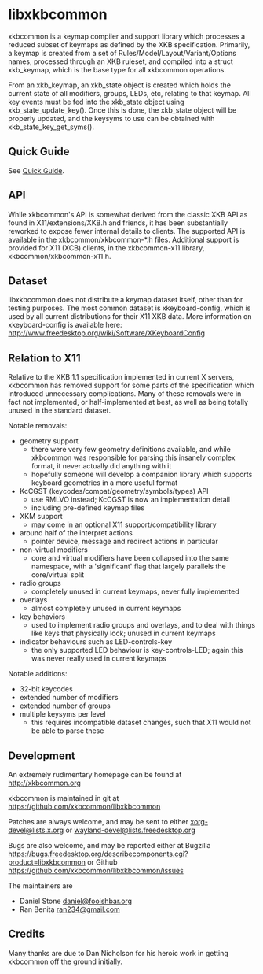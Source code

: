 # libxkbcommon

xkbcommon is a keymap compiler and support library which processes a
reduced subset of keymaps as defined by the XKB specification.  Primarily,
a keymap is created from a set of Rules/Model/Layout/Variant/Options names,
processed through an XKB ruleset, and compiled into a struct xkb_keymap,
which is the base type for all xkbcommon operations.

From an xkb_keymap, an xkb_state object is created which holds the current
state of all modifiers, groups, LEDs, etc, relating to that keymap.  All
key events must be fed into the xkb_state object using xkb_state_update_key().
Once this is done, the xkb_state object will be properly updated, and the
keysyms to use can be obtained with xkb_state_key_get_syms().

## Quick Guide

See [Quick Guide](doc/quick-guide.md).

## API

While xkbcommon's API is somewhat derived from the classic XKB API as found
in X11/extensions/XKB.h and friends, it has been substantially reworked to
expose fewer internal details to clients.  The supported API is available
in the xkbcommon/xkbcommon-*.h files.  Additional support is provided for
X11 (XCB) clients, in the xkbcommon-x11 library, xkbcommon/xkbcommon-x11.h.

## Dataset

libxkbcommon does not distribute a keymap dataset itself, other than for
testing purposes.  The most common dataset is xkeyboard-config, which is used
by all current distributions for their X11 XKB data.  More information on
xkeyboard-config is available here:
    http://www.freedesktop.org/wiki/Software/XKeyboardConfig

## Relation to X11

Relative to the XKB 1.1 specification implemented in current X servers,
xkbcommon has removed support for some parts of the specification which
introduced unnecessary complications.  Many of these removals were in fact
not implemented, or half-implemented at best, as well as being totally
unused in the standard dataset.

Notable removals:
- geometry support
  + there were very few geometry definitions available, and while
    xkbcommon was responsible for parsing this insanely complex format,
    it never actually did anything with it
  + hopefully someone will develop a companion library which supports
    keyboard geometries in a more useful format
- KcCGST (keycodes/compat/geometry/symbols/types) API
  + use RMLVO instead; KcCGST is now an implementation detail
  + including pre-defined keymap files
- XKM support
  + may come in an optional X11 support/compatibility library
- around half of the interpret actions
  + pointer device, message and redirect actions in particular
- non-virtual modifiers
  + core and virtual modifiers have been collapsed into the same
    namespace, with a 'significant' flag that largely parallels the
    core/virtual split
- radio groups
  + completely unused in current keymaps, never fully implemented
- overlays
  + almost completely unused in current keymaps
- key behaviors
  + used to implement radio groups and overlays, and to deal with things
    like keys that physically lock; unused in current keymaps
- indicator behaviours such as LED-controls-key
  + the only supported LED behaviour is key-controls-LED; again this
    was never really used in current keymaps

Notable additions:
- 32-bit keycodes
- extended number of modifiers
- extended number of groups
- multiple keysyms per level
  + this requires incompatible dataset changes, such that X11 would
    not be able to parse these

## Development

An extremely rudimentary homepage can be found at
    http://xkbcommon.org

xkbcommon is maintained in git at
    https://github.com/xkbcommon/libxkbcommon

Patches are always welcome, and may be sent to either
    <xorg-devel@lists.x.org> or <wayland-devel@lists.freedesktop.org>

Bugs are also welcome, and may be reported either at
    Bugzilla https://bugs.freedesktop.org/describecomponents.cgi?product=libxkbcommon
or
    Github https://github.com/xkbcommon/libxkbcommon/issues

The maintainers are
- Daniel Stone <daniel@fooishbar.org>
- Ran Benita <ran234@gmail.com>

## Credits

Many thanks are due to Dan Nicholson for his heroic work in getting xkbcommon
off the ground initially.
